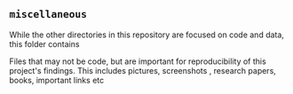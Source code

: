## `miscellaneous`

While the other directories in this repository are focused on code and data, this folder contains

Files that may not be code, but are important for reproducibility of this project's findings. This includes pictures, screenshots , research papers, books, important links etc